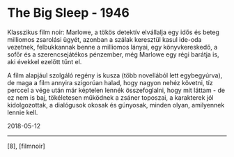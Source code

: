 # The Big Sleep - 1946

Klasszikus film noir: Marlowe, a tökös detektív elvállalja egy idős és beteg milliomos zsarolási ügyét, azonban a szálak keresztül kasul ide-oda vezetnek, felbukkannak benne a milliomos lányai, egy könyvkereskedő, a sofőr és a szerencsejátékos pénzember, még Marlowe egy régi barátja is, aki évekkel ezelőtt tűnt el.

A film alapjául szolgáló regény is kusza (több novellából lett egybegyúrva), de maga a film annyira szigorúan halad, hogy nagyon nehéz követni, tíz perccel a vége után már képtelen lennék összefoglalni, hogy mit láttam - de ez nem is baj, tökéletesen működnek a zsáner toposzai, a karakterek jól kidolgozottak, a dialógusok okosak és gúnyosak, minden olyan, amilyennek lennie kell.

2018-05-12

----

[8], [filmnoir]
